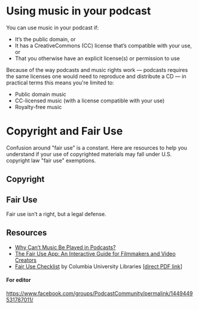 # Using music in your podcast

You can use music in your podcast if:

* It’s the public domain, or
* It has a CreativeCommons (CC) license that’s compatible with your use, or
* That you otherwise have an explicit license(s) or permission to use

Because of the way podcasts and music rights work — podcasts requires the same licenses one would need to reproduce and distribute a CD — in practical terms this means you're limited to:

* Public domain music
* CC-licensed music (with a license compatible with your use)
* Royalty-free music

# Copyright and Fair Use

Confusion around "fair use" is a constant. Here are resources to help you understand if your use of copyrighted materials may fall under U.S. copyright law "fair use" exemptions.

## Copyright

## Fair Use

Fair use isn’t a right, but a legal defense.

## Resources

* [Why Can’t Music Be Played in Podcasts?](http://www.amplifimedia.com/blogstein/2017/5/24/why-cant-music-be-played-in-podcasts)
* [The Fair Use App: An Interactive Guide for Filmmakers and Video Creators](http://www.newmediarights.org/fairuse/)
* [Fair Use Checklist](https://copyright.columbia.edu/basics/fair-use/fair-use-checklist.html) by Columbia University Libraries [[direct PDF link](https://copyright.columbia.edu/content/dam/copyright/Precedent%20Docs/fairusechecklist.pdf)]

#### For editor

https://www.facebook.com/groups/PodcastCommunity/permalink/1449449531787011/
